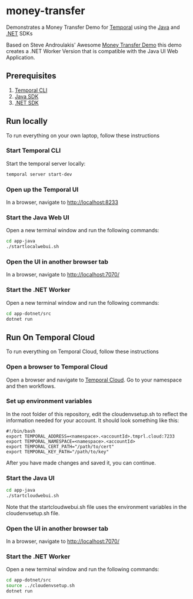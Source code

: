 # money-transfer

Demonstrates a Money Transfer Demo for [Temporal](https://temporal.io) using the [Java](https://docs.temporal.io/develop/java) and [.NET](https://docs.temporal.io/develop/dotnet/) SDKs

Based on Steve Androulakis' Awesome [Money Transfer Demo](https://github.com/steveandroulakis/temporal-money-transfer-java)
this demo creates a .NET Worker Version that is compatible with the Java UI Web Application.

## Prerequisites
1. [Temporal CLI](https://docs.temporal.io/cli)
2. [Java SDK](https://openjdk.org/install/)
3. [.NET SDK](https://dotnet.microsoft.com/en-us/download)

## Run locally
To run everything on your own laptop, follow these instructions

### Start Temporal CLI
Start the temporal server locally:

```bash
temporal server start-dev
```

### Open up the Temporal UI
In a browser, navigate to [http://localhost:8233](http://localhost:8233)

### Start the Java Web UI
Open a new terminal window and run the following commands:

```bash
cd app-java
./startlocalwebui.sh
```
### Open the UI in another browser tab
In a browser, navigate to [http://localhost:7070/](http://localhost:7070/)

### Start the .NET Worker
Open a new terminal window and run the following commands:

```bash
cd app-dotnet/src
dotnet run
```

## Run On Temporal Cloud
To run everything on Temporal Cloud, follow these instructions

### Open a browser to Temporal Cloud
Open a browser and navigate to [Temporal Cloud](https://cloud.temporal.io). Go to your namespace and then workflows.

### Set up environment variables
In the root folder of this repository, edit the cloudenvsetup.sh to reflect the information needed for your account. 
It should look something like this:

```
#!/bin/bash
export TEMPORAL_ADDRESS=<namespace>.<accountId>.tmprl.cloud:7233
export TEMPORAL_NAMESPACE=<namespace>.<accountId>
export TEMPORAL_CERT_PATH="/path/to/cert"
export TEMPORAL_KEY_PATH="/path/to/key"
```

After you have made changes and saved it, you can continue. 

### Start the Java UI
```bash
cd app-java
./startcloudwebui.sh
```

Note that the startcloudwebui.sh file uses the environment variables in the cloudenvsetup.sh file. 

### Open the UI in another browser tab
In a browser, navigate to [http://localhost:7070/](http://localhost:7070/)

### Start the .NET Worker
Open a new terminal window and run the following commands:

```bash
cd app-dotnet/src
source ../cloudenvsetup.sh
dotnet run
```